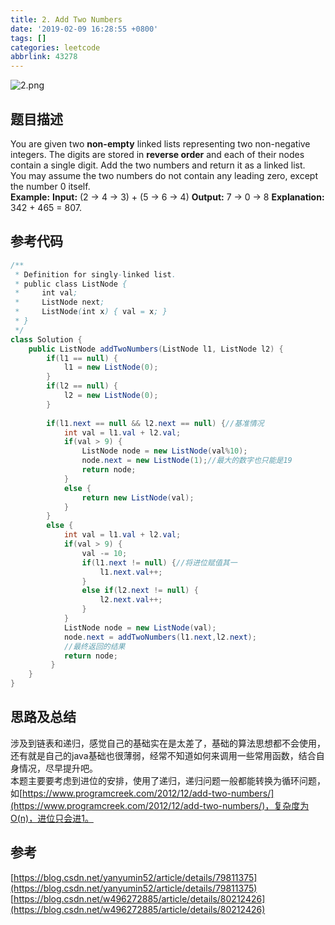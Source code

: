 ```yaml
---
title: 2. Add Two Numbers
date: '2019-02-09 16:28:55 +0800'
tags: []
categories: leetcode
abbrlink: 43278
---
```

![2.png](https://cdn.nlark.com/yuque/0/2019/png/203310/1549785197064-d8534b88-345b-42a3-b91c-2e016c8e60a6.png#align=left&display=inline&height=1034&name=2.png&originHeight=1034&originWidth=665&size=108078&status=done&width=665)<br /><!-- more -->
<a name="273a27cc"></a>
## 题目描述
You are given two **non-empty** linked lists representing two non-negative integers. The digits are stored in **reverse order** and each of their nodes contain a single digit. Add the two numbers and return it as a linked list.<br />You may assume the two numbers do not contain any leading zero, except the number 0 itself.<br />**Example:**
**Input:** (2 -> 4 -> 3) + (5 -> 6 -> 4)
**Output:** 7 -> 0 -> 8
**Explanation:** 342 + 465 = 807.<a name="36967e2c"></a>
## 参考代码
```java
/**
 * Definition for singly-linked list.
 * public class ListNode {
 *     int val;
 *     ListNode next;
 *     ListNode(int x) { val = x; }
 * }
 */
class Solution {
    public ListNode addTwoNumbers(ListNode l1, ListNode l2) {
        if(l1 == null) {
            l1 = new ListNode(0);
        }
        if(l2 == null) {
            l2 = new ListNode(0);
        }
        
        if(l1.next == null && l2.next == null) {//基准情况
            int val = l1.val + l2.val;
            if(val > 9) {
                ListNode node = new ListNode(val%10);
                node.next = new ListNode(1);//最大的数字也只能是19
                return node;
            }
            else {
                return new ListNode(val);
            }
        }
        else {
            int val = l1.val + l2.val;
            if(val > 9) {
                val -= 10;
                if(l1.next != null) {//将进位赋值其一
                    l1.next.val++;
                }
                else if(l2.next != null) {
                    l2.next.val++;
                }
            }
            ListNode node = new ListNode(val);
            node.next = addTwoNumbers(l1.next,l2.next);
            //最终返回的结果
            return node;
         }
    }
}
```

<a name="d7d37168"></a>
## 思路及总结
涉及到链表和递归，感觉自己的基础实在是太差了，基础的算法思想都不会使用，还有就是自己的java基础也很薄弱，经常不知道如何来调用一些常用函数，结合自身情况，尽早提升吧。<br />本题主要要考虑到进位的安排，使用了递归，递归问题一般都能转换为循环问题，如[https://www.programcreek.com/2012/12/add-two-numbers/](https://www.programcreek.com/2012/12/add-two-numbers/)，复杂度为O(n)，进位只会进1。
<a name="d17a0f0b"></a>
## 参考
[https://blog.csdn.net/yanyumin52/article/details/79811375](https://blog.csdn.net/yanyumin52/article/details/79811375)<br />[https://blog.csdn.net/w496272885/article/details/80212426](https://blog.csdn.net/w496272885/article/details/80212426)

